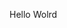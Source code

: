 Hello Wolrd









































































































































































































































































































































































































































































































































































































































































































































































































































































































































































































































































































































































































































































































































































































































































































































































































































































































































